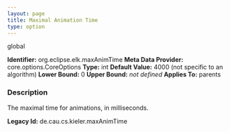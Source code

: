 ```yaml
---
layout: page
title: Maximal Animation Time
type: option
---
```

global

**Identifier:** org.eclipse.elk.maxAnimTime
**Meta Data Provider:** core.options.CoreOptions
**Type:** int
**Default Value:**  4000  (not specific to an algorithm)
**Lower Bound:**  0
**Upper Bound:** *not defined*
**Applies To:** parents

### Description
The maximal time for animations, in milliseconds.

**Legacy Id:** de.cau.cs.kieler.maxAnimTime

